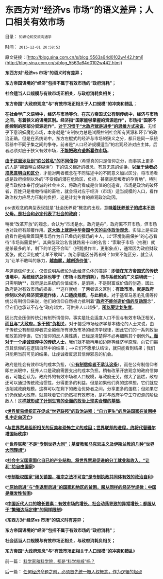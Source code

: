 # 东西方对“经济vs 市场”的语义差异；人口相关有效市场

目录： `知识论和交流沟通学` 

时间： `2015-12-01 20:58:53` 

原文链接：[http://blog.sina.com.cn/s/blog_5563a64d0102w442.html](http://blog.sina.com.cn/s/blog_5563a64d0102w442.html)

**东西方对“经济vs 市场”的语义时有差异；**

**东方帝国语境的“经济”包括不属于有效市场的“政府消耗”；**

**社会适当人口规模与有效市场正相关，与政府消耗负相关；**

**东方帝国“大政府观念”与“有效市场正相关于人口规模”的冲突和错乱**；

**在社会学广义语境中，经济与市场等价**。**在东方帝国式公有制传统中，经济与市场之间，有着狭义的语境区别。经济指“国家能够掌握的资源运作”，市场指“国家不能控制的那部分资源运作”**。[**对于习惯于“大政府就是进步”的思维方式来说**](../../../2009/7/18/左派乌托邦理想重温着哈耶克走向劳役之路.md)，无怪乎下意识妖魔化市场，本身就是“专制权力总是试图控制社会所有资源和环节”的政治正确。但是在系统论中，东方左棍式的经济与市场的狭义之分，都只是同一系统容器中不同子集之间的争夺。前者是“人口经济规模适当”的宏观经济对应主体，后者必须对应于狭义有效市场，[**不能把政府垄断看作市场**](../../../2012/7/3/国企对祖国的损害，至少相当于国企收入30-50倍.md)。

[**由于这里涉及到“姓公姓私”的不同信仰**](../../../2015/11/13/进步主义的左右派，都持有“默认权益归于公共”的共识.md)（希望真的只是信仰之分，而事实上更多的人是“揣着明白装糊涂”）下的语义相近的概念，有意无意的偷换，[**以至于读者必须愿意明白和区分**](../../../2012/3/9/立志偷换概念者，他人无法替他解释.md)，才能对两者概念在不同陈述中的不同意义加以区分。将市场看成是政府控制以外的“不受控的潜在危险区，负担，甚至是反叛者的孕育地”，特别是当政权体奉行虔诚的社会主义，将政府看成是价值的创造者，市场是政治的破坏者，百姓只是嗷嗷待哺的畜牲，就会将对应于经济（市场）适当规模的人口，看作政治权力应尽力压制的负担，这是计划生育的直观政治动因。

ps:该观念的典型表现就是“社会抚养费”概念的出现，意[**味着抚养孩子的成本不是父母，是社会和必定代表了社会的政府**](../../../2011/10/23/占用了国家的土地，贪污了自已的生命.md)；

稍微“改革开放”的观念，会认为“市场是水，政府是舟”，政府离不开市场，但市场也对政府有颠覆作用。[**这大致上就是中华帝国今天的主体政治观念**](../../../2012/7/7/左派民粹民族主义，右派马尔萨斯主义.md)。实际上是把政府看作是俯瞰着国民市场作为自已鱼肉的猎场的主人，以“环境尚需保护”的心态看待“市场尚需爱护”。其典型政治名言就路易十四的名言：“索取于市场（抽税）就是杀最多的羊，剩下的羊还不会叫”（把鹅换作羊，更形象点），通常因为政府财政紧张，就会深化成“让羊不敢叫”，统治家能区分两者吗？如果不能区分，就会认为“让羊不敢叫的暴力，[**越血腥，越创造价值**](../../../2009/8/27/为富不安涉黑如重庆者蠢！.md)”。

与道德信仰无关，仅仅说明系统论对此经济总体的描述：**即便在东方帝国式的传统语境中，系统经济总体也等于（市场＋政府消耗），而与系统论的广义语境统一**；只需明确**，政府是此系统的价值成本，是消耗，不是财富或价值的创造，因此政府是对有效市场的损害。**这样就统一了两者语义区别：**有效市场，就是政府控制以外的经济资源运作体，人口适度规模，与此相关**。对于基督马恩毛孔儒等传统公有制信仰来说，他们的信仰自然极力抵制着“[**政府不能创造价值的反动观**](../../../2009/1/22/计划经济和市场经济中的生产者角色差异.md)念”，但它们也承认不存在“政府越大，可供养人口越多”，[**所以要计划生育**](../../../2009/6/19/计划经济创造财富吗？.md)。

因此完全压倒传统公有制所谓信仰，事实是社会适度人口不但与有效市场正相关，[**而且与“大政府，多干预”负相关**](../../../2010/12/25/市场经济可以养活任何数量中国人.md)。对于接受市场经济学基本结论的人士来说，由于传统公有制信仰者完全颠倒所有涉及市场的经济学规律，因此它们的一系列政治和政策的悖误，它们信仰的反人类性质，已经是清楚得不必再细察其个别例外[**。而对于一个虔诚信仰中的传统人士，**](../../../2015/1/9/通往极权主义的崇高本意，坚定的信仰，激励的机制.md)我们就不能再用如边际等经济学原理，向它们揭示其信仰的在逻辑自然中的结果；——>它们不愿承认结论，就只能看到结果；我们只能用当前可见的结果，让虔诚者反思其信仰邪恶的机会。

政府是社会有效市场的成本负担，（公[**有制信仰者不承认这条**](../../../2010/2/26/行政是社会的成本，而腐败是行政的成本.md)），而在公有制信仰者即左派眼中，抚养人口是政府需要支出的成本负担。稍有改革开放观念的政府信仰者，可能会认为，政府外的有效市场和人口规模，与政府无关，做大了蛋糕，政府还可以通过传统政治惯性，分得更多的利益。但是如果他们真的这样想，它们就应该削减政府规模，这样可以在剩下的政治优势者之间，分享更多的蛋糕；但如果它们仍保留大政府，就意味着它们仍然视有效市场，是将与政府争夺生夺资源的阶级敌人！这[**样就形成了计划生育的全面的政治上现实合理的基础**](../../../2009/11/25/计划生育全面降低了人口素质而没有控制住人口数量.md)。

《[**世界贸易组织正在促成“世界联邦”的政治进程；“自力更生”的后进国家在贫困挣扎中走向灭亡**](../../../2015/11/22/世界贸易组织正在促成“世界联邦”的政治进程；.md)》

《[**与世界贸易组织相关的反美和恐怖主义的成因；世界联邦的进程，终将代替雅尔塔国际秩序**](../../../2015/11/23/世界贸易组织相关的反美和恐怖主义的成因；.md)》

《[**“世界联邦”不是“专制世界大同”；基督教和马克思主义及伊斯兰教的几种“世界大同理想”**](../../../2015/11/24/世界联邦不是大同世界，南北战争的政治风险.md)》

《[**社会主义国家固化自已的产业结构，将世界贸易促进的分工就业和收入，“让利”给自由国家**](../../../2015/11/25/亚当斯密《国富论》关于分工的重大错误.md)》

《[**专制极权国家“闭关锁国，祖宗之法不可变”是专制执政共同体有效的政治自利**](../../../2015/11/26/（科兹纳定理＋斯密定理）：社会主义共同贫困，资本主义共同富裕.md)》

《[**“原始后进”与“倒退型后进”的国家和地区的贫困，服从同样的经济学规律；中国是继发性贫困**](../../../2015/11/29/取决于有效市场规模的“规模经济”，先验决定的贫困；.md)》

《[**中国近代人口的增长要素：有效市场的增长，社会动荡导致的异常增长；都服从于“繁殖边际定律”的同样限制**](../../../2015/11/30/与有效市场大小的边际相适应的“人口经济规模”.md)》

《**东西方对“经济vs 市场”的语义时有差异；**

**东方帝国语境的“经济”包括不属于有效市场的“政府消耗”；**

**社会适当人口规模与有效市场正相关，与政府消耗负相关；**

**东方帝国“大政府观念”与“有效市场正相关于人口规模”的冲突和错乱**》

前一篇： [科学家和科学院，都是“科学权威”吗？](../../../2016/3/2/科学家和科学院，都是“科学权威”吗？.md)

后一篇： [任何经济命题之前，必须首先统一概人权概念，作为逻辑的起点](../../../2015/10/27/任何经济命题之前，必须首先统一概人权概念，作为逻辑的起点.md)

